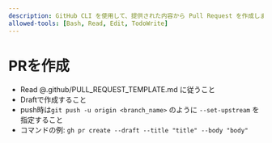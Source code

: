 ```yaml
---
description: GitHub CLI を使用して、提供された内容から Pull Request を作成します。
allowed-tools: [Bash, Read, Edit, TodoWrite]
---
```


# PRを作成

- Read @.github/PULL_REQUEST_TEMPLATE.md に従うこと
- Draftで作成すること
- push時は`git push -u origin <branch_name>` のように `--set-upstream` を指定すること
- コマンドの例: `gh pr create --draft --title "title" --body "body"`
